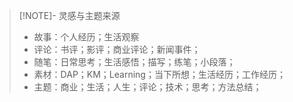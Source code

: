 
> [!NOTE]- 灵感与主题来源
> - 故事：个人经历；生活观察
> - 评论：书评；影评；商业评论；新闻事件；
> - 随笔：日常思考；生活感悟；描写；练笔；小段落；
> - 素材：DAP；KM；Learning；当下所想；生活经历；工作经历；
> - 主题：商业；生活；人生；评论；技术；思考；方法总结；



